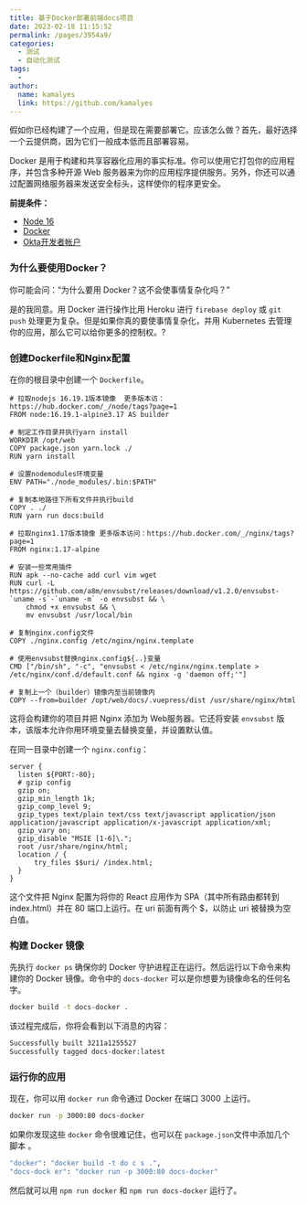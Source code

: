```yaml
---
title: 基于Docker部署前端docs项目
date: 2023-02-18 11:15:52
permalink: /pages/3954a9/
categories:
  - 测试
  - 自动化测试
tags:
  - 
author: 
  name: kamalyes
  link: https://github.com/kamalyes
---
```


假如你已经构建了一个应用，但是现在需要部署它。应该怎么做？首先，最好选择一个云提供商，因为它们一般成本低而且部署容易。

Docker 是用于构建和共享容器化应用的事实标准。你可以使用它打包你的应用程序，并包含多种开源 Web 服务器来为你的应用程序提供服务。另外，你还可以通过配置网络服务器来发送安全标头，这样使你的程序更安全。

**前提条件：**

* [Node 16](<https://nodejs.org/>)
* [Docker](<https://docs.docker.com/install/>)
* [Okta开发者帐户](<https://developer.okta.com/signup/>)

### **为什么要使用Docker？**

你可能会问：“为什么要用 Docker？这不会使事情复杂化吗？”

是的我同意。用 Docker 进行操作比用 Heroku 进行 `firebase deploy` 或 `git push` 处理更为复杂。但是如果你真的要使事情复杂化，并用 Kubernetes 去管理你的应用，那么它可以给你更多的控制权。?

### **创建Dockerfile和Nginx配置**

在你的根目录中创建一个 `Dockerfile`。

```docker
# 拉取nodejs 16.19.1版本镜像  更多版本访：https://hub.docker.com/_/node/tags?page=1
FROM node:16.19.1-alpine3.17 AS builder

# 制定工作目录并执行yarn install
WORKDIR /opt/web
COPY package.json yarn.lock ./
RUN yarn install

# 设置nodemodules环境变量
ENV PATH="./node_modules/.bin:$PATH"

# 复制本地路径下所有文件并执行build
COPY . ./
RUN yarn run docs:build

# 拉取nginx1.17版本镜像 更多版本访问：https://hub.docker.com/_/nginx/tags?page=1
FROM nginx:1.17-alpine

# 安装一些常用插件
RUN apk --no-cache add curl vim wget
RUN curl -L https://github.com/a8m/envsubst/releases/download/v1.2.0/envsubst-`uname -s`-`uname -m` -o envsubst && \
    chmod +x envsubst && \
    mv envsubst /usr/local/bin

# 复制nginx.config文件
COPY ./nginx.config /etc/nginx/nginx.template

# 使用envsubst替换nginx.config${..}变量
CMD ["/bin/sh", "-c", "envsubst < /etc/nginx/nginx.template > /etc/nginx/conf.d/default.conf && nginx -g 'daemon off;'"]

# 复制上一个（builder）镜像内至当前镜像内
COPY --from=builder /opt/web/docs/.vuepress/dist /usr/share/nginx/html
```

这将会构建你的项目并把 Nginx 添加为 Web服务器。它还将安装 `envsubst` 版本，该版本允许你用环境变量去替换变量，并设置默认值。

在同一目录中创建一个 `nginx.config`：

```nginx
server {
  listen ${PORT:-80};
  # gzip config
  gzip on;
  gzip_min_length 1k;
  gzip_comp_level 9;
  gzip_types text/plain text/css text/javascript application/json application/javascript application/x-javascript application/xml;
  gzip_vary on;
  gzip_disable "MSIE [1-6]\.";
  root /usr/share/nginx/html;
  location / {
      try_files $$uri/ /index.html;
  }
}
```

这个文件把 Nginx 配置为将你的 React 应用作为 SPA（其中所有路由都转到 index.html）并在 80 端口上运行。在 uri 前面有两个 $，以防止 uri 被替换为空白值。

### **构建 Docker 镜像**

先执行 `docker ps` 确保你的 Docker 守护进程正在运行。然后运行以下命令来构建你的 Docker 镜像。命令中的 `docs-docker` 可以是你想要为镜像命名的任何名字。

```bash
docker build -t docs-docker .
```

该过程完成后，你将会看到以下消息的内容：

```bash
Successfully built 3211a1255527
Successfully tagged docs-docker:latest
```

### **运行你的应用**

现在，你可以用 `docker run` 命令通过 Docker 在端口 3000 上运行。

```bash
docker run -p 3000:80 docs-docker
```

如果你发现这些 `docker` 命令很难记住，也可以在 `package.json`文件中添加几个脚本 。

```bash
"docker": "docker build -t do c s .",
"docs-dock er": "docker run -p 3000:80 docs-docker"
```

然后就可以用 `npm run docker` 和 `npm run docs-docker` 运行了。
